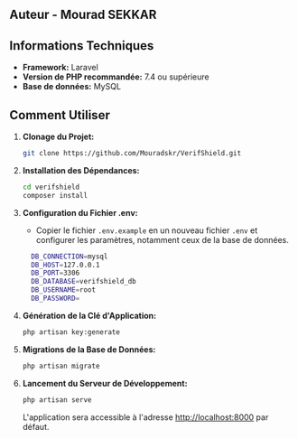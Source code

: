 ## Auteur - Mourad SEKKAR

## Informations Techniques

- **Framework:** Laravel
- **Version de PHP recommandée:** 7.4 ou supérieure
- **Base de données:** MySQL

## Comment Utiliser

1. **Clonage du Projet:**
    ```bash
    git clone https://github.com/Mouradskr/VerifShield.git 
    ```

2. **Installation des Dépendances:**
    ```bash
    cd verifshield
    composer install
    ```

3. **Configuration du Fichier .env:**
    - Copier le fichier `.env.example` en un nouveau fichier `.env` et configurer les paramètres, notamment ceux de la base de données.
    ```bash
      DB_CONNECTION=mysql
      DB_HOST=127.0.0.1
      DB_PORT=3306
      DB_DATABASE=verifshield_db
      DB_USERNAME=root
      DB_PASSWORD=
    ```

4. **Génération de la Clé d'Application:**
    ```bash
    php artisan key:generate
    ```

5. **Migrations de la Base de Données:**
    ```bash
    php artisan migrate
    ```

6. **Lancement du Serveur de Développement:**
    ```bash
    php artisan serve
    ```
   L'application sera accessible à l'adresse [http://localhost:8000](http://localhost:8000) par défaut.



